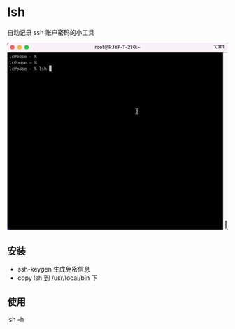 # lsh
自动记录 ssh 账户密码的小工具


<img src="./lsh-gif.gif"/>

## 安装
- ssh-keygen 生成免密信息
- copy lsh 到 /usr/local/bin 下

## 使用

lsh -h
